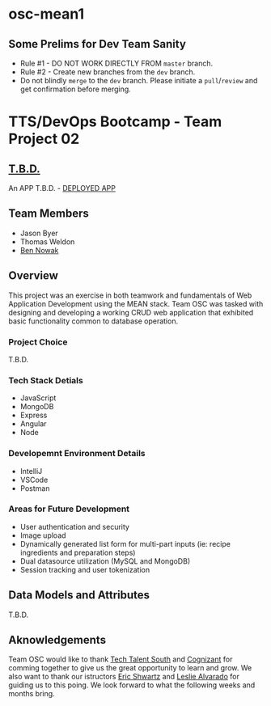 # osc-mean1
## Some Prelims for Dev Team Sanity
- Rule #1 - DO NOT WORK DIRECTLY FROM `master` branch.
- Rule #2 - Create new branches from the `dev` branch.
- Do not blindly `merge` to the `dev` branch.  Please initiate a `pull`/`review` and get confirmation before merging.

# TTS/DevOps Bootcamp - Team Project 02
## [T.B.D.](#)
An APP T.B.D. - [DEPLOYED APP](#)
## Team Members
- Jason Byer
- Thomas Weldon
- [Ben Nowak](https://bennowak.github.io)
## Overview
This project was an exercise in both teamwork and fundamentals of Web Application Development using the MEAN stack.  Team OSC was tasked with designing and developing a working CRUD web application that exhibited basic functionality common to database operation.
### Project Choice
T.B.D.
### Tech Stack Detials
- JavaScript
- MongoDB
- Express
- Angular
- Node
### Developemnt Environment Details
- IntelliJ
- VSCode
- Postman
### Areas for Future Development
- User authentication and security
- Image upload
- Dynamically generated list form for multi-part inputs (ie: recipe ingredients and preparation steps)
- Dual datasource utilization (MySQL and MongoDB)
- Session tracking and user tokenization
## Data Models and Attributes
T.B.D.
## Aknowledgements
Team OSC would like to thank [Tech Talent South](https://www.techtalentsouth.com) and [Cognizant](https://www.cognizant.com) for comming together to give us the great opportunity to learn and grow.  We also want to thank our istructors [Eric Shwartz](https://github.com/erics273) and [Leslie Alvarado](https://github.com/lealvarado) for guiding us to this poing.  We look forward to what the following weeks and months bring.

